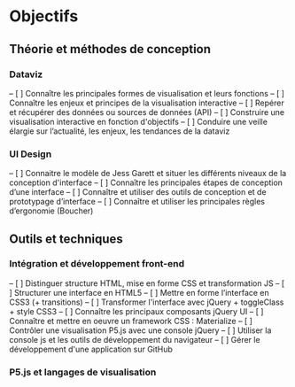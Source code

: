 # Objectifs

## Théorie et méthodes de conception

### Dataviz

– [ ] Connaître les principales formes de visualisation et leurs fonctions
– [ ] Connaître les enjeux et principes de la visualisation interactive
– [ ] Repérer et récupérer des données ou sources de données (API)
– [ ] Construire une visualisation interactive en fonction d'objectifs
– [ ] Conduire une veille élargie sur l’actualité, les enjeux, les tendances de la dataviz

### UI Design

– [ ] Connaitre le modèle de Jess Garett et situer les différents niveaux de la conception d'interface
– [ ] Connaître les principales étapes de conception d’une interface
– [ ] Connaître et utiliser des outils de conception et de prototypage d’interface
– [ ] Connaître et utiliser les principales règles d’ergonomie (Boucher)

## Outils et techniques

### Intégration et développement front-end

– [ ] Distinguer structure HTML, mise en forme CSS et transformation JS
– [ ] Structurer une interface en HTML5
– [ ] Mettre en forme l’interface en CSS3 (+ transitions)
– [ ] Transformer l'interface avec jQuery + toggleClass + style CSS3
– [ ] Connaître les principaux composants jQuery UI
– [ ] Connaître et mettre en oeuvre un framework CSS : Materialize
– [ ] Contrôler une visualisation P5.js avec une console jQuery
– [ ] Utiliser la console js et les outils de développement du navigateur
– [ ] Gérer le développement d'une application sur GitHub

### P5.js et langages de visualisation
